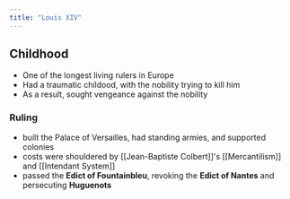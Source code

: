 ```yaml
---
title: "Louis XIV"
---
```

## Childhood
- One of the longest living rulers in Europe
- Had a traumatic childood, with the nobility trying to kill him
- As a result, sought vengeance against the nobility
### Ruling
- built the Palace of Versailles, had standing armies, and supported colonies
- costs were shouldered by [[Jean-Baptiste Colbert]]'s [[Mercantilism]] and [[Intendant System]]
- passed the **Edict of Fountainbleu**, revoking the **Edict of Nantes** and persecuting **Huguenots**